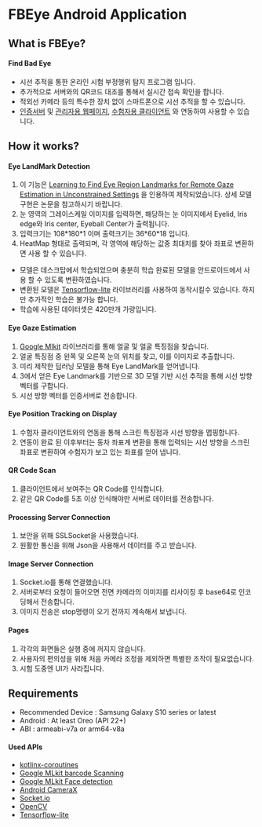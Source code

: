 # FBEye Android Application

## What is FBEye?
 #### Find Bad Eye
 * 시선 추적을 통한 온라인 시험 부정행위 탐지 프로그램 입니다.
 * 추가적으로 서버와의 QR코드 대조를 통해서 실시간 접속 확인을 합니다.
 * 적외선 카메라 등의 특수한 장치 없이 스마트폰으로 시선 추적을 할 수 있습니다.
 * [인증서버](https://github.com/ddoo-ddah/fbeye-processing-server) 및 [관리자용 웹페이지](https://github.com/ddoo-ddah/fbeye-web-server), [수험자용 클라이언트](https://github.com/ddoo-ddah/fbeye-desktop_windows) 와 연동하여 사용할 수 있습니다.

## How it works?
#### Eye LandMark Detection
 1. 이 기능은 [Learning to Find Eye Region Landmarks for Remote Gaze Estimation in Unconstrained Settings](https://ait.ethz.ch/projects/2018/landmarks-gaze/) 을 인용하여 제작되었습니다. 상세 모델 구현은 논문을 참고하시기 바랍니다.
 2. 눈 영역의 그레이스케일 이미지를 입력하면, 해당하는 눈 이미지에서 Eyelid, Iris edge와 Iris center, Eyeball Center가 출력됩니다.
 3. 입력크기는 108\*180\*1 이며 출력크기는 36\*60\*18 입니다.
 4. HeatMap 형태로 출력되며, 각 영역에 해당하는 값중 최대치를 찾아 좌표로 변환하면 사용 할 수 있습니다.
 
 * 모델은 데스크탑에서 학습되었으며 충분히 학습 완료된 모델을 안드로이드에서 사용 할 수 있도록 변환하였습니다.
 * 변환된 모델은 [Tensorflow-lite](https://www.tensorflow.org/lite/) 라이브러리를 사용하여 동작시킬수 있습니다. 하지만 추가적인 학습은 불가능 합니다.
 * 학습에 사용된 데이터셋은 420만개 가량입니다.
 
#### Eye Gaze Estimation
 1. [Google Mlkit](https://developers.google.com/ml-kit/vision/face-detection) 라이브러리를 통해 얼굴 및 얼굴 특징점을 찾습니다.
 2. 얼굴 특징점 중 왼쪽 및 오른쪽 눈의 위치를 찾고, 이를 이미지로 추출합니다.
 3. 미리 제작한 딥러닝 모델을 통해 Eye LandMark를 얻어냅니다. 
 4. 3에서 얻은 Eye Landmark를 기반으로 3D 모델 기반 시선 추적을 통해 시선 방향 벡터를 구합니다.
 5. 시선 방향 벡터를 인증서버로 전송합니다.

#### Eye Position Tracking on Display
 1. 수험자 클라이언트와의 연동을 통해 스크린 특징점과 시선 방향을 맵핑합니다.
 2. 연동이 완료 된 이후부터는 동차 좌표계 변환을 통해 입력되는 시선 방향을 스크린 좌표로 변환하여 수험자가 보고 있는 좌표를 얻어 냅니다.
 
#### QR Code Scan
 1. 클라이언트에서 보여주는 QR Code를 인식합니다.
 2. 같은 QR Code를 5초 이상 인식해야만 서버로 데이터를 전송합니다.
 
#### Processing Server Connection
 1. 보안을 위해 SSLSocket을 사용했습니다. 
 2. 원활한 통신을 위해 Json을 사용해서 데이터를 주고 받습니다.

#### Image Server Connection
 1. Socket.io를 통해 연결했습니다.
 2. 서버로부터 요청이 들어오면 전면 카메라의 이미지를 리사이징 후 base64로 인코딩해서 전송합니다.
 3. 이미지 전송은 stop명령이 오기 전까지 계속해서 보냅니다.
 
#### Pages
 1. 각각의 화면들은 실행 중에 꺼지지 않습니다.
 2. 사용자의 편의성을 위해 처음 카메라 조정을 제외하면 특별한 조작이 필요없습니다.
 3. 시험 도중엔 UI가 사라집니다.

## Requirements
 * Recommended Device : Samsung Galaxy S10 series or latest
 * Android : At least Oreo (API 22+)
 * ABI : armeabi-v7a or arm64-v8a

 #### Used APIs
 
   * [kotlinx-coroutines](https://developer.android.com/kotlin/coroutines)
   * [Google MLkit barcode Scanning](https://developers.google.com/ml-kit/vision/barcode-scanning)
   * [Google MLkit Face detection](https://developers.google.com/ml-kit/vision/face-detection)
   * [Android CameraX](https://developer.android.com/training/camerax)
   * [Socket.io](https://github.com/socketio/socket.io-client-java)
   * [OpenCV](https://github.com/quickbirdstudios/opencv-android)
   * [Tensorflow-lite](https://www.tensorflow.org/lite/)
 
